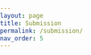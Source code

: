 ```yaml
---
layout: page
title: Submission
permalink: /submission/
nav_order: 5
---
```


<html>
<head>
    <title>GeoExT 2024</title>
    <style>
        body {
            font-family: Arial, sans-serif;
            margin: 0;
            padding: 0;
        }

        .navbar {
            overflow: hidden;
            background-color: #333;
        }

        .navbar a {
            float: left;
            display: block;
            color: white;
            text-align: center;
            padding: 14px 16px;
            text-decoration: none;
        }

        .navbar a:hover {
            background-color: #ddd;
            color: black;
        }

        .content {
            padding: 20px;
        }
    </style>
</head>
<body>


<div class="navbar">
    <a href="/GeoExT2024/organization">Organization</a>
    <a href="/GeoExT2024/program_committee">Program Committee</a>
    <a href="/GeoExT2024/scope">Scope</a>
    <a href="/GeoExT2024/submission">Submission</a>
    <a href="/GeoExT2024/keynote">Keynote</a>
    <a href="/GeoExT2024/important_dates">Important Dates</a>
    <a href="/GeoExT2024/program">Program</a>
</div>
<div class="content" style="margin-top: 15px;">
</div>

</body>
</html>

 <span style="font-size:20px;"> Intended to support discussions and dialogues, we would like to encourage the following types of submissions:

* <span style="font-size:20px;">**Full paper (oral presentation)**: up to 8 pages
 
* <span style="font-size:20px;">**Short paper (oral presentation)**: up to 4 pages

* <span style="font-size:20px;">**Demonstration paper (hands-on demo)**: up to 4 pages 

<span style="font-size:20px;"> The references are not counted in the page limit for all the submission types. All manuscripts are expected to address the topics related to geographic information extraction from texts and should be original and unpublished contributions. Pre-prints submitted to ArXiv are eligible. Manuscripts should follow the [CEUR-ART](https://ceurws.wordpress.com/2020/03/31/ceurws-publishes-ceurart-paper-style/) single-column style and be submitted as PDF files to EasyChair (**will be open soon**).
 
<span style="font-size:20px;"> **IMPORTANT**: Please include between brackets the type of submission (full; short and oral; short and poster; demo) in the paper title.
 
<span style="font-size:20px;"> Each manuscript will be peer-reviewed by at least two program committee members, following the single-blind paradigm. Accepted papers will be included in an open-access proceedings volume of **CEUR Workshop Proceedings**, indexed by both **Scopus** and **DBLP**.

<!-- This is a comment in Markdown <span style="font-size:20px;">  The [**registration**](https://ecir2023.org/registration.html?v=1.29) is open and managed by the Main Conference organization.-->
